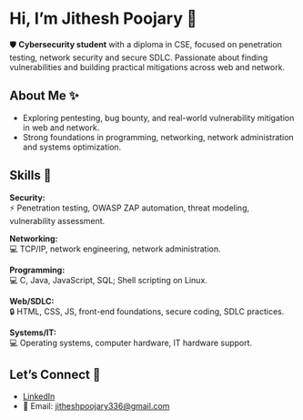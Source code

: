 # Hi, I’m Jithesh Poojary 👋

:shield: **Cybersecurity student** with a diploma in CSE, focused on penetration testing, network security and secure SDLC. Passionate about finding vulnerabilities and building practical mitigations across web and network.

## About Me :sparkles:
- Exploring pentesting, bug bounty, and real-world vulnerability mitigation in web and network.
- Strong foundations in programming, networking, network administration and systems optimization.

## Skills :toolbox:
**Security:**  
:zap: Penetration testing, OWASP ZAP automation, threat modeling, vulnerability assessment.

**Networking:**  
:computer: TCP/IP, network engineering, network administration.

**Programming:**  
:computer: C, Java, JavaScript, SQL; Shell scripting on Linux.

**Web/SDLC:**  
:lock: HTML, CSS, JS, front-end foundations, secure coding, SDLC practices.

**Systems/IT:**  
:computer: Operating systems, computer hardware, IT hardware support.

## Let’s Connect :handshake:
- [LinkedIn](https://www.linkedin.com/in/jithesh-poojary-01347835b/)
- 📧 Email: jitheshpoojary336@gmail.com
